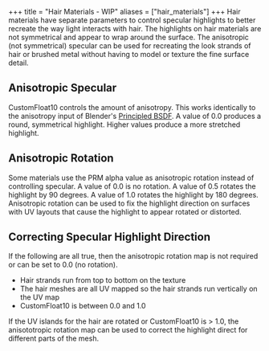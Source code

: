 +++
title = "Hair Materials - WIP"
aliases = ["hair_materials"]
+++
Hair materials have separate parameters to control specular highlights to better recreate the way light interacts with hair. The highlights on hair materials are not symmetrical and appear to wrap around the surface. The anisotropic (not symmetrical) specular can be used for recreating the look strands of hair or brushed metal without having to model or texture the fine surface detail. 

## Anisotropic Specular
CustomFloat10 controls the amount of anisotropy. This works identically to the anisotropy input of Blender's 
[Principled BSDF]("https://docs.blender.org/manual/en/latest/render/shader_nodes/shader/principled.html").
A value of 0.0 produces a round, symmetrical highlight. Higher values produce a more stretched highlight. 

## Anisotropic Rotation
Some materials use the PRM alpha value as anisotropic rotation instead of controlling specular. A value of 0.0 is no rotation. A value of 0.5 rotates the highlight by 90 degrees. A value of 1.0 rotates the highlight by 180 degrees. Anisotropic rotation can be used to fix the highlight direction on surfaces with UV layouts that cause the highlight to appear rotated or distorted. 

## Correcting Specular Highlight Direction
If the following are all true, then the anisotropic rotation map is not required or can be set to 0.0 (no rotation).
* Hair strands run from top to bottom on the texture
* The hair meshes are all UV mapped so the hair strands run vertically on the UV map
* CustomFloat10 is between 0.0 and 1.0

If the UV islands for the hair are rotated or CustomFloat10 is > 1.0, the anisototropic rotation map can be used to correct the highlight direct for different parts of the mesh. 